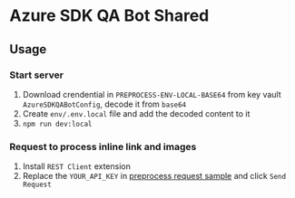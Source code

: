 # Azure SDK QA Bot Shared

## Usage

### Start server

1. Download crendential in `PREPROCESS-ENV-LOCAL-BASE64` from key vault `AzureSDKQABotConfig`, decode it from `base64`
1. Create `env/.env.local` file and add the decoded content to it
1. `npm run dev:local`

### Request to process inline link and images

1. Install `REST Client` extension
1. Replace the `YOUR_API_KEY` in [preprocess request sample](./sample/preprocess.http) and click `Send Request`
